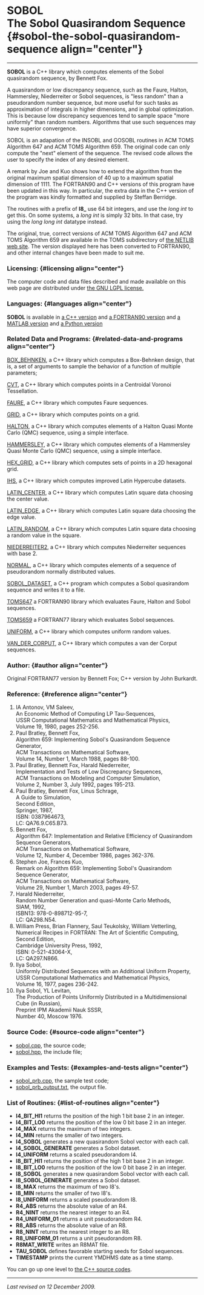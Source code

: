 SOBOL\
The Sobol Quasirandom Sequence {#sobol-the-sobol-quasirandom-sequence align="center"}
==============================

------------------------------------------------------------------------

**SOBOL** is a C++ library which computes elements of the Sobol
quasirandom sequence, by Bennett Fox.

A quasirandom or low discrepancy sequence, such as the Faure, Halton,
Hammersley, Niederreiter or Sobol sequences, is "less random" than a
pseudorandom number sequence, but more useful for such tasks as
approximation of integrals in higher dimensions, and in global
optimization. This is because low discrepancy sequences tend to sample
space "more uniformly" than random numbers. Algorithms that use such
sequences may have superior convergence.

SOBOL is an adapation of the INSOBL and GOSOBL routines in ACM TOMS
Algorithm 647 and ACM TOMS Algorithm 659. The original code can only
compute the "next" element of the sequence. The revised code allows the
user to specify the index of any desired element.

A remark by Joe and Kuo shows how to extend the algorithm from the
original maximum spatial dimension of 40 up to a maximum spatial
dimension of 1111. The FORTRAN90 and C++ versions of this program have
been updated in this way. In particular, the extra data in the C++
version of the program was kindly formatted and supplied by Steffan
Berridge.

The routines with a prefix of **I8\_** use 64 bit integers, and use the
*long int* to get this. On some systems, a *long int* is simply 32 bits.
In that case, try using the *long long int* datatype instead.

The original, true, correct versions of ACM TOMS Algorithm 647 and ACM
TOMS Algorithm 659 are available in the TOMS subdirectory of [the NETLIB
web site](http://www.netlib.org/). The version displayed here has been
converted to FORTRAN90, and other internal changes have been made to
suit me.

### Licensing: {#licensing align="center"}

The computer code and data files described and made available on this
web page are distributed under [the GNU LGPL
license.](../../txt/gnu_lgpl.txt)

### Languages: {#languages align="center"}

**SOBOL** is available in [a C++
version](../../master/sobol/sobol.md) and [a FORTRAN90
version](../../f_src/sobol/sobol.md) and [a MATLAB
version](../../m_src/sobol/sobol.md) and [a Python
version](../../py_src/sobol/sobol.md)

### Related Data and Programs: {#related-data-and-programs align="center"}

[BOX\_BEHNKEN](../../master/box_behnken/box_behnken.md), a C++
library which computes a Box-Behnken design, that is, a set of arguments
to sample the behavior of a function of multiple parameters;

[CVT](../../master/cvt/cvt.md), a C++ library which computes points
in a Centroidal Voronoi Tessellation.

[FAURE](../../master/faure/faure.md), a C++ library which computes
Faure sequences.

[GRID](../../master/grid/grid.md), a C++ library which computes
points on a grid.

[HALTON](../../master/halton/halton.md), a C++ library which computes
elements of a Halton Quasi Monte Carlo (QMC) sequence, using a simple
interface.

[HAMMERSLEY](../../master/hammersley/hammersley.md), a C++ library
which computes elements of a Hammersley Quasi Monte Carlo (QMC)
sequence, using a simple interface.

[HEX\_GRID](../../master/hex_grid/hex_grid.md), a C++ library which
computes sets of points in a 2D hexagonal grid.

[IHS](../../master/ihs/ihs.md), a C++ library which computes improved
Latin Hypercube datasets.

[LATIN\_CENTER](../../master/latin_center/latin_center.md), a C++
library which computes Latin square data choosing the center value.

[LATIN\_EDGE](../../master/latin_edge/latin_edge.md), a C++ library
which computes Latin square data choosing the edge value.

[LATIN\_RANDOM](../../master/latin_random/latin_random.md), a C++
library which computes Latin square data choosing a random value in the
square.

[NIEDERREITER2](../../master/niederreiter2/niederreiter2.md), a C++
library which computes Niederreiter sequences with base 2.

[NORMAL](../../master/normal/normal.md), a C++ library which computes
elements of a sequence of pseudorandom normally distributed values.

[SOBOL\_DATASET](../../master/sobol_dataset/sobol_dataset.md), a C++
program which computes a Sobol quasirandom sequence and writes it to a
file.

[TOMS647](../../f_src/toms647/toms647.md) a FORTRAN90 library which
evaluates Faure, Halton and Sobol sequences.

[TOMS659](../../f77_src/toms659/toms659.md) a FORTRAN77 library which
evaluates Sobol sequences.

[UNIFORM](../../master/uniform/uniform.md), a C++ library which
computes uniform random values.

[VAN\_DER\_CORPUT](../../master/van_der_corput/van_der_corput.md), a
C++ library which computes a van der Corput sequences.

### Author: {#author align="center"}

Original FORTRAN77 version by Bennett Fox; C++ version by John Burkardt.

### Reference: {#reference align="center"}

1.  IA Antonov, VM Saleev,\
    An Economic Method of Computing LP Tau-Sequences,\
    USSR Computational Mathematics and Mathematical Physics,\
    Volume 19, 1980, pages 252-256.
2.  Paul Bratley, Bennett Fox,\
    Algorithm 659: Implementing Sobol's Quasirandom Sequence Generator,\
    ACM Transactions on Mathematical Software,\
    Volume 14, Number 1, March 1988, pages 88-100.
3.  Paul Bratley, Bennett Fox, Harald Niederreiter,\
    Implementation and Tests of Low Discrepancy Sequences,\
    ACM Transactions on Modeling and Computer Simulation,\
    Volume 2, Number 3, July 1992, pages 195-213.
4.  Paul Bratley, Bennett Fox, Linus Schrage,\
    A Guide to Simulation,\
    Second Edition,\
    Springer, 1987,\
    ISBN: 0387964673,\
    LC: QA76.9.C65.B73.
5.  Bennett Fox,\
    Algorithm 647: Implementation and Relative Efficiency of Quasirandom
    Sequence Generators,\
    ACM Transactions on Mathematical Software,\
    Volume 12, Number 4, December 1986, pages 362-376.
6.  Stephen Joe, Frances Kuo,\
    Remark on Algorithm 659: Implementing Sobol's Quasirandom Sequence
    Generator,\
    ACM Transactions on Mathematical Software,\
    Volume 29, Number 1, March 2003, pages 49-57.
7.  Harald Niederreiter,\
    Random Number Generation and quasi-Monte Carlo Methods,\
    SIAM, 1992,\
    ISBN13: 978-0-898712-95-7,\
    LC: QA298.N54.
8.  William Press, Brian Flannery, Saul Teukolsky, William Vetterling,\
    Numerical Recipes in FORTRAN: The Art of Scientific Computing,\
    Second Edition,\
    Cambridge University Press, 1992,\
    ISBN: 0-521-43064-X,\
    LC: QA297.N866.
9.  Ilya Sobol,\
    Uniformly Distributed Sequences with an Additional Uniform
    Property,\
    USSR Computational Mathematics and Mathematical Physics,\
    Volume 16, 1977, pages 236-242.
10. Ilya Sobol, YL Levitan,\
    The Production of Points Uniformly Distributed in a Multidimensional
    Cube (in Russian),\
    Preprint IPM Akademii Nauk SSSR,\
    Number 40, Moscow 1976.

### Source Code: {#source-code align="center"}

-   [sobol.cpp](sobol.cpp), the source code;
-   [sobol.hpp](sobol.hpp), the include file;

### Examples and Tests: {#examples-and-tests align="center"}

-   [sobol\_prb.cpp](sobol_prb.cpp), the sample test code;
-   [sobol\_prb\_output.txt](sobol_prb_output.txt), the output file.

### List of Routines: {#list-of-routines align="center"}

-   **I4\_BIT\_HI1** returns the position of the high 1 bit base 2 in an
    integer.
-   **I4\_BIT\_LO0** returns the position of the low 0 bit base 2 in an
    integer.
-   **I4\_MAX** returns the maximum of two integers.
-   **I4\_MIN** returns the smaller of two integers.
-   **I4\_SOBOL** generates a new quasirandom Sobol vector with each
    call.
-   **I4\_SOBOL\_GENERATE** generates a Sobol dataset.
-   **I4\_UNIFORM** returns a scaled pseudorandom I4.
-   **I8\_BIT\_HI1** returns the position of the high 1 bit base 2 in an
    integer.
-   **I8\_BIT\_LO0** returns the position of the low 0 bit base 2 in an
    integer.
-   **I8\_SOBOL** generates a new quasirandom Sobol vector with each
    call.
-   **I8\_SOBOL\_GENERATE** generates a Sobol dataset.
-   **I8\_MAX** returns the maximum of two I8's.
-   **I8\_MIN** returns the smaller of two I8's.
-   **I8\_UNIFORM** returns a scaled pseudorandom I8.
-   **R4\_ABS** returns the absolute value of an R4.
-   **R4\_NINT** returns the nearest integer to an R4.
-   **R4\_UNIFORM\_01** returns a unit pseudorandom R4.
-   **R8\_ABS** returns the absolute value of an R8.
-   **R8\_NINT** returns the nearest integer to an R8.
-   **R8\_UNIFORM\_01** returns a unit pseudorandom R8.
-   **R8MAT\_WRITE** writes an R8MAT file.
-   **TAU\_SOBOL** defines favorable starting seeds for Sobol sequences.
-   **TIMESTAMP** prints the current YMDHMS date as a time stamp.

You can go up one level to [the C++ source codes](../cpp_src.md).

------------------------------------------------------------------------

*Last revised on 12 December 2009.*
